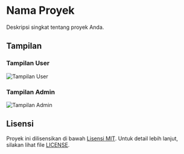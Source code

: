 # Nama Proyek

Deskripsi singkat tentang proyek Anda.

## Tampilan

### Tampilan User
![Tampilan User](https://github.com/user-attachments/assets/a9a73627-ff81-4482-8620-965fb28df086)

### Tampilan Admin
![Tampilan Admin](https://github.com/user-attachments/assets/17577494-3362-4482-9497-529726899857)

## Lisensi

Proyek ini dilisensikan di bawah [Lisensi MIT](LICENSE). Untuk detail lebih lanjut, silakan lihat file [LICENSE](LICENSE).
